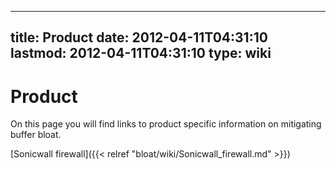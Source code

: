 
---
title: Product
date: 2012-04-11T04:31:10
lastmod: 2012-04-11T04:31:10
type: wiki
---
Product
=======

On this page you will find links to product specific information on
mitigating buffer bloat.

[Sonicwall firewall]({{< relref "bloat/wiki/Sonicwall_firewall.md" >}})
